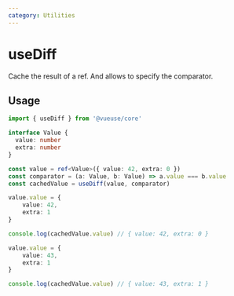 ```yaml
---
category: Utilities
---
```


# useDiff

Cache the result of a ref. And allows to specify the comparator.

## Usage

```ts
import { useDiff } from '@vueuse/core'

interface Value {
  value: number
  extra: number
}

const value = ref<Value>({ value: 42, extra: 0 })
const comparator = (a: Value, b: Value) => a.value === b.value
const cachedValue = useDiff(value, comparator)

value.value = {
    value: 42,
    extra: 1
}

console.log(cachedValue.value) // { value: 42, extra: 0 }

value.value = {
    value: 43,
    extra: 1
}

console.log(cachedValue.value) // { value: 43, extra: 1 }
```

